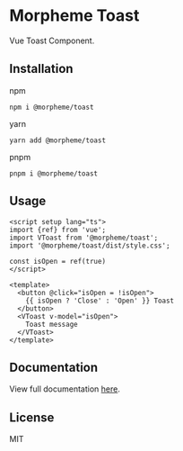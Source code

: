 # Morpheme Toast

Vue Toast Component.

## Installation

npm

```
npm i @morpheme/toast
```

yarn

```
yarn add @morpheme/toast
```

pnpm

```
pnpm i @morpheme/toast
```

## Usage

```vue
<script setup lang="ts">
import {ref} from 'vue';
import VToast from '@morpheme/toast';
import '@morpheme/toast/dist/style.css';

const isOpen = ref(true)
</script>

<template>
  <button @click="isOpen = !isOpen">
    {{ isOpen ? 'Close' : 'Open' }} Toast
  </button>
  <VToast v-model="isOpen">
    Toast message
  </VToast>
</template>
```

## Documentation

View full documentation [here](https://gits-ui.web.app/?path=/story/components-toast--default).

## License

MIT

